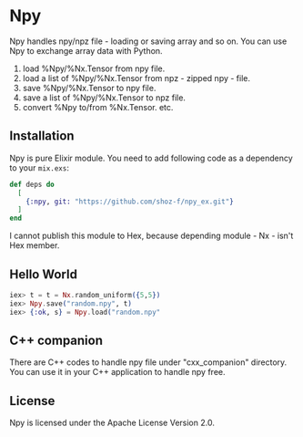 # Npy

Npy handles npy/npz file - loading or saving array and so on. You can use Npy to exchange array data with Python.

  1. load %Npy/%Nx.Tensor from npy file.
  2. load a list of %Npy/%Nx.Tensor from npz - zipped npy - file.
  3. save %Npy/%Nx.Tensor to npy file.
  4. save a list of %Npy/%Nx.Tensor to npz file.
  5. convert %Npy to/from %Nx.Tensor.
  etc.

## Installation
Npy is pure Elixir module. You need to add following code as a dependency to your `mix.exs`:

```elixir
def deps do
  [
    {:npy, git: "https://github.com/shoz-f/npy_ex.git"}
  ]
end
```

I cannot publish this module to Hex, because depending module - Nx - isn't Hex member. 

## Hello World
```elixir
iex> t = t = Nx.random_uniform({5,5})
iex> Npy.save("random.npy", t)
iex> {:ok, s} = Npy.load("random.npy"
```

## C++ companion
There are C++ codes to handle npy file under "cxx_companion" directory. You can use it in your C++ application to handle npy free.

## License
Npy is licensed under the Apache License Version 2.0.
